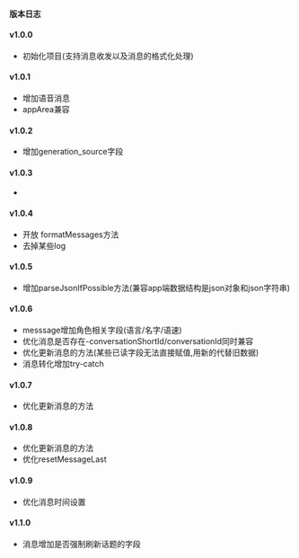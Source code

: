 #### 版本日志

#### v1.0.0
- 初始化项目(支持消息收发以及消息的格式化处理)

#### v1.0.1
- 增加语音消息
- appArea兼容

#### v1.0.2
- 增加generation_source字段
  
#### v1.0.3
- 

#### v1.0.4
- 开放 formatMessages方法
- 去掉某些log

#### v1.0.5
- 增加parseJsonIfPossible方法(兼容app端数据结构是json对象和json字符串)

#### v1.0.6
- messsage增加角色相关字段(语言/名字/语速)
- 优化消息是否存在-conversationShortId/conversationId同时兼容
- 优化更新消息的方法(某些已读字段无法直接赋值,用新的代替旧数据)
- 消息转化增加try-catch
  
#### v1.0.7
- 优化更新消息的方法

#### v1.0.8
- 优化更新消息的方法
- 优化resetMessageLast
  
#### v1.0.9
- 优化消息时间设置
  
#### v1.1.0
- 消息增加是否强制刷新话题的字段